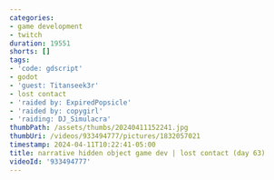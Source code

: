 ```yaml
---
categories:
- game development
- twitch
duration: 19551
shorts: []
tags:
- 'code: gdscript'
- godot
- 'guest: Titanseek3r'
- lost contact
- 'raided by: ExpiredPopsicle'
- 'raided by: copygirl'
- 'raiding: DJ_Simulacra'
thumbPath: /assets/thumbs/20240411152241.jpg
thumbUri: /videos/933494777/pictures/1832057021
timestamp: 2024-04-11T10:22:41-05:00
title: narrative hidden object game dev | lost contact (day 63)
videoId: '933494777'
---
```

